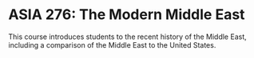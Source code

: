 # ASIA 276: The Modern Middle East

This course introduces students to the recent history of the Middle East, including a comparison of the Middle East to the United States.